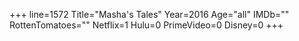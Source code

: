 +++
line=1572
Title="Masha's Tales"
Year=2016
Age="all"
IMDb=""
RottenTomatoes=""
Netflix=1
Hulu=0
PrimeVideo=0
Disney=0
+++


